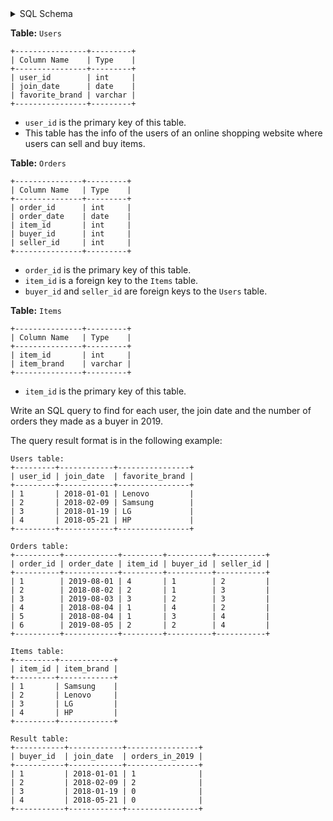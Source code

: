 <details>
<summary> SQL Schema</summary>

```sql
DROP TABLE IF EXISTS Users;

CREATE TABLE IF NOT EXISTS
  Users (user_id int, join_date date, favorite_brand varchar(10));

INSERT INTO
  Users (user_id, join_date, favorite_brand)
VALUES
  ('1', '2018-01-01', 'Lenovo'),
  ('2', '2018-02-09', 'Samsung'),
  ('3', '2018-01-19', 'LG'),
  ('4', '2018-05-21', 'HP');


DROP TABLE IF EXISTS Orders;

CREATE TABLE IF NOT EXISTS
  Orders (order_id int, order_date date, item_id int, buyer_id int, seller_id int);

INSERT INTO
  Orders (order_id, order_date, item_id, buyer_id, seller_id)
VALUES
  ('1', '2019-08-01', '4', '1', '2'),
  ('2', '2018-08-02', '2', '1', '3'),
  ('3', '2019-08-03', '3', '2', '3'),
  ('4', '2018-08-04', '1', '4', '2'),
  ('5', '2018-08-04', '1', '3', '4'),
  ('6', '2019-08-05', '2', '2', '4');


DROP TABLE IF EXISTS Items;

CREATE TABLE IF NOT EXISTS
  Items (item_id int, item_brand varchar(10));

INSERT INTO
  Items (item_id, item_brand)
VALUES
  ('1', 'Samsung'),
  ('2', 'Lenovo'),
  ('3', 'LG'),
  ('4', 'HP');
```

</details>

**Table:** `Users`

```
+----------------+---------+
| Column Name    | Type    |
+----------------+---------+
| user_id        | int     |
| join_date      | date    |
| favorite_brand | varchar |
+----------------+---------+
```

- `user_id` is the primary key of this table.
- This table has the info of the users of an online shopping website where users can sell and buy items.

**Table:** `Orders`

```
+---------------+---------+
| Column Name   | Type    |
+---------------+---------+
| order_id      | int     |
| order_date    | date    |
| item_id       | int     |
| buyer_id      | int     |
| seller_id     | int     |
+---------------+---------+
```

- `order_id` is the primary key of this table.
- `item_id` is a foreign key to the `Items` table.
- `buyer_id` and `seller_id` are foreign keys to the `Users` table.

**Table:** `Items`

```
+---------------+---------+
| Column Name   | Type    |
+---------------+---------+
| item_id       | int     |
| item_brand    | varchar |
+---------------+---------+
```

- `item_id` is the primary key of this table.

Write an SQL query to find for each user, the join date and the number of orders they made as a buyer in 2019.

The query result format is in the following example:

```
Users table:
+---------+------------+----------------+
| user_id | join_date  | favorite_brand |
+---------+------------+----------------+
| 1       | 2018-01-01 | Lenovo         |
| 2       | 2018-02-09 | Samsung        |
| 3       | 2018-01-19 | LG             |
| 4       | 2018-05-21 | HP             |
+---------+------------+----------------+

Orders table:
+----------+------------+---------+----------+-----------+
| order_id | order_date | item_id | buyer_id | seller_id |
+----------+------------+---------+----------+-----------+
| 1        | 2019-08-01 | 4       | 1        | 2         |
| 2        | 2018-08-02 | 2       | 1        | 3         |
| 3        | 2019-08-03 | 3       | 2        | 3         |
| 4        | 2018-08-04 | 1       | 4        | 2         |
| 5        | 2018-08-04 | 1       | 3        | 4         |
| 6        | 2019-08-05 | 2       | 2        | 4         |
+----------+------------+---------+----------+-----------+

Items table:
+---------+------------+
| item_id | item_brand |
+---------+------------+
| 1       | Samsung    |
| 2       | Lenovo     |
| 3       | LG         |
| 4       | HP         |
+---------+------------+

Result table:
+-----------+------------+----------------+
| buyer_id  | join_date  | orders_in_2019 |
+-----------+------------+----------------+
| 1         | 2018-01-01 | 1              |
| 2         | 2018-02-09 | 2              |
| 3         | 2018-01-19 | 0              |
| 4         | 2018-05-21 | 0              |
+-----------+------------+----------------+
```